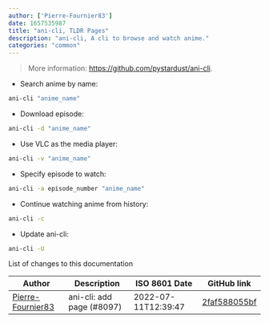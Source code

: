 ```yaml
---
author: ['Pierre-Fournier83']
date: 1657535987
title: "ani-cli, TLDR Pages"
description: "ani-cli, A cli to browse and watch anime."
categories: "common"
---
```

> More information: <https://github.com/pystardust/ani-cli>.

- Search anime by name:

```bash
ani-cli "anime_name"
```

- Download episode:

```bash
ani-cli -d "anime_name"
```

- Use VLC as the media player:

```bash
ani-cli -v "anime_name"
```

- Specify episode to watch:

```bash
ani-cli -a episode_number "anime_name"
```

- Continue watching anime from history:

```bash
ani-cli -c
```

- Update ani-cli:

```bash
ani-cli -U
```
List of changes to this documentation


Author | Description | ISO 8601 Date | GitHub link
------|-----|-----|-----
[Pierre-Fournier83](mailto:fournier.pierre83@gmail.com) | ani-cli: add page (#8097) | 2022-07-11T12:39:47 | [2faf588055bf](https://github.com/tldr-pages/tldr/commit/2faf588055bfb150e16b103a0449d01ea570308b)


